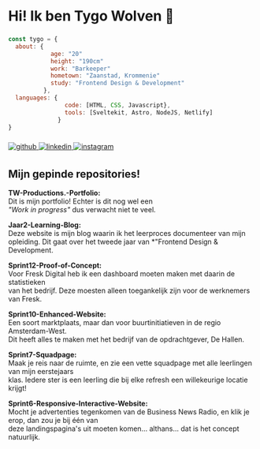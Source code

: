 <h1>Hi! Ik ben Tygo Wolven 👋</h1>

###

````js
const tygo = {
  about: {
            age: "20"
            height: "190cm"
            work: "Barkeeper"
            hometown: "Zaanstad, Krommenie"
            study: "Frontend Design & Development"
          },
  languages: {
                code: [HTML, CSS, Javascript},
                tools: [Sveltekit, Astro, NodeJS, Netlify]
              }
}
````

###

<div align="left">
<a href="https://github.com/TygoWolven" target="_blank">
<img src=https://img.shields.io/badge/github-%2324292e.svg?&style=for-the-badge&logo=github&logoColor=white alt=github style="margin-bottom: 5px;" />
</a>
<a href="https://linkedin.com/in/tygo-wolven-091515241" target="_blank">
<img src=https://img.shields.io/badge/linkedin-%231E77B5.svg?&style=for-the-badge&logo=linkedin&logoColor=white alt=linkedin style="margin-bottom: 5px;" />
</a>
<a href="https://instagram.com/tygowolvenn_" target="_blank">
<img src=https://img.shields.io/badge/instagram-%23000000.svg?&style=for-the-badge&logo=instagram&logoColor=white alt=instagram style="margin-bottom: 5px;" />
</a>  
</div>

###

<h2>Mijn gepinde repositories!</h2>

**TW-Productions.-Portfolio:** <br>
Dit is mijn portfolio! Echter is dit nog wel een <br>
*"Work in progress"* dus verwacht niet te veel.

**Jaar2-Learning-Blog:** <br>
Deze website is mijn blog waarin ik het leerproces documenteer van mijn <br>
opleiding. Dit gaat over het tweede jaar van *"Frontend Design & Development.

**Sprint12-Proof-of-Concept:** <br>
Voor Fresk Digital heb ik een dashboard moeten maken met daarin de statistieken <br>
van het bedrijf. Deze moesten alleen toegankelijk zijn voor de werknemers van Fresk.

**Sprint10-Enhanced-Website:** <br>
Een soort marktplaats, maar dan voor buurtinitiatieven in de regio Amsterdam-West. <br>
Dit heeft alles te maken met het bedrijf van de opdrachtgever, De Hallen.

**Sprint7-Squadpage:** <br>
Maak je reis naar de ruimte, en zie een vette squadpage met alle leerlingen van mijn eerstejaars <br>
klas. Iedere ster is een leerling die bij elke refresh een willekeurige locatie krijgt!

**Sprint6-Responsive-Interactive-Website:** <br>
Mocht je advertenties tegenkomen van de Business News Radio, en klik je erop, dan zou je bij één van <br>
deze landingspagina's uit moeten komen... althans... dat is het concept natuurlijk.
